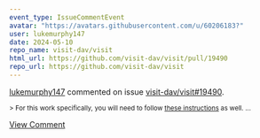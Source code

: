 ```yaml
---
event_type: IssueCommentEvent
avatar: "https://avatars.githubusercontent.com/u/60206183?"
user: lukemurphy147
date: 2024-05-10
repo_name: visit-dav/visit
html_url: https://github.com/visit-dav/visit/pull/19490
repo_url: https://github.com/visit-dav/visit
---
```


<a href='https://github.com/lukemurphy147' target='_blank'>lukemurphy147</a> commented on issue <a href='https://github.com/visit-dav/visit/pull/19490' target='_blank'>visit-dav/visit#19490</a>.

<small>> For this work specifically, you will need to follow [these instructions](https://visit-sphinx-github-user-manual.readthedocs.io/en/develop/dev_manual/ContributingHostProfiles.html#contributing-host-profiles) as well....</small>

<a href='https://github.com/visit-dav/visit/pull/19490' target='_blank'>View Comment</a>